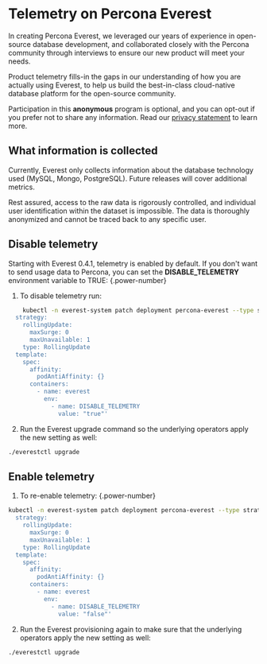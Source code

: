 # Telemetry on Percona Everest

In creating Percona Everest, we leveraged our years of experience in open-source database development, and collaborated closely with the Percona community through interviews to ensure our new product will meet your needs.

Product telemetry fills-in the gaps in our understanding of how you are actually using Everest, to help us build the best-in-class cloud-native database platform for the open-source community.

Participation in this **anonymous** program is optional, and you can opt-out if you prefer not to share any information. Read our [privacy statement](https://www.percona.com/privacy-policy#h.e34c40q8sb1a) to learn more.

## What information is collected

Currently, Everest only collects information about the database technology used (MySQL, Mongo, PostgreSQL). Future releases will cover additional metrics.

Rest assured, access to the raw data is rigorously controlled, and individual user identification within the dataset is impossible. The data is thoroughly anonymized and cannot be traced back to any specific user.

## Disable telemetry

Starting with Everest 0.4.1, telemetry is enabled by default. If you don't want to send usage data to Percona, you can set the **DISABLE_TELEMETRY** environment variable to TRUE:
{.power-number}

1. To disable telemetry run:

```sh
    kubectl -n everest-system patch deployment percona-everest --type strategic -p 'spec:
  strategy:
    rollingUpdate:
      maxSurge: 0
      maxUnavailable: 1
    type: RollingUpdate
  template:
    spec:
      affinity:
        podAntiAffinity: {}
      containers:
        - name: everest
          env:
            - name: DISABLE_TELEMETRY
              value: "true"'
```

2. Run the Everest upgrade command so the underlying operators apply the new setting as well:
   
```sh
./everestctl upgrade
```

## Enable telemetry

1. To re-enable telemetry:
{.power-number}

```sh
kubectl -n everest-system patch deployment percona-everest --type strategic -p 'spec:
  strategy:
    rollingUpdate:
      maxSurge: 0
      maxUnavailable: 1
    type: RollingUpdate
  template:
    spec:
      affinity:
        podAntiAffinity: {}
      containers:
        - name: everest
          env:
            - name: DISABLE_TELEMETRY
              value: "false"'
```

2. Run the Everest provisioning again to make sure that the underlying operators apply the new setting as well:
    
```sh
./everestctl upgrade
```
